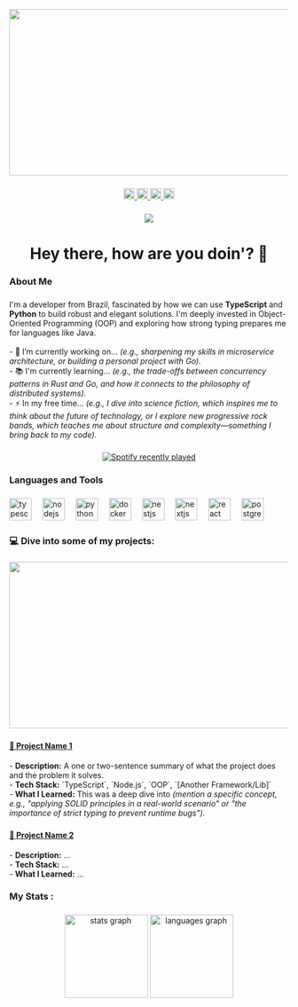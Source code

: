 <div align="center">
  <img height="300" width="650" src="https://media2.giphy.com/media/v1.Y2lkPTc5MGI3NjExNXEyYzdyamJxZnJ0ZGxkeHllMjYwdDl5MGhldmMyNWIwcGpqYWp4ayZlcD12MV9pbnRlcm5hbF9naWZfYnlfaWQmY3Q9Zw/MC6eSuC3yypCU/giphy.gif"  />
</div>

###

<div align="center">
  <a href="https://www.linkedin.com/in/armando-ar%C3%AAas-monteiro-j%C3%BAnior/" target="_blank">
    <img src="https://img.shields.io/static/v1?message=LinkedIn&logo=linkedin&label=&color=0077B5&logoColor=white&labelColor=&style=flat" height="20" alt="linkedin logo"  />
  </a>
  <a href="mailto:armandojr.ara@gmail.com" target="_blank">
    <img src="https://img.shields.io/static/v1?message=Gmail&logo=gmail&label=&color=D14836&logoColor=white&labelColor=&style=flat" height="20" alt="gmail logo"  />
  </a>
  <a href="https://x.com/armandoamjj" target="_blank">
    <img src="https://img.shields.io/static/v1?message=Twitter&logo=twitter&label=&color=1DA1F2&logoColor=white&labelColor=&style=flat" height="20" alt="twitter logo"  />
  </a>
  <a href="https://www.instagram.com/armando_amjj/" target="_blank">
    <img src="https://img.shields.io/static/v1?message=Instagram&logo=instagram&label=&color=E4405F&logoColor=white&labelColor=&style=flat" height="20" alt="instagram logo"  />
  </a>
</div>

###

###

<div align="center">
  <img src="https://visitor-badge.laobi.icu/badge?page_id=armandomonteir-o.armandomonteir-o&right_color=darkgreen"  />
</div>

###

<h1 align="center">Hey there, how are you doin'? 👋</h1>

###

<h3 align="left"> About Me</h3>

###

<p align="left">
  I'm a developer from Brazil, fascinated by how we can use <strong>TypeScript</strong> and <strong>Python</strong> to build robust and elegant solutions. I'm deeply invested in Object-Oriented Programming (OOP) and exploring how strong typing prepares me for languages like Java.
  <br><br>
  - 🔭 I’m currently working on... <em>(e.g., sharpening my skills in microservice architecture, or building a personal project with Go).</em>
  <br>
  - 📚 I'm currently learning... <em>(e.g., the trade-offs between concurrency patterns in Rust and Go, and how it connects to the philosophy of distributed systems).</em>
  <br>
  - ⚡ In my free time... <em>(e.g., I dive into science fiction, which inspires me to think about the future of technology, or I explore new progressive rock bands, which teaches me about structure and complexity—something I bring back to my code).</em>
</p>

###

<div align="center">
  <a href="https://open.spotify.com/user/trosladinha">
    <img src="https://spotify-recently-played-readme.vercel.app/api?user=trosladinha&count=3" alt="Spotify recently played"  />
  </a>
</div>



###

<h3 align="left"> Languages and Tools</h3>

###

<div align="left">
  <img src="https://cdn.jsdelivr.net/gh/devicons/devicon/icons/typescript/typescript-original.svg" height="40" alt="typescript logo"  />
  <img width="12" />
  <img src="https://cdn.jsdelivr.net/gh/devicons/devicon/icons/nodejs/nodejs-original.svg" height="40" alt="nodejs logo"  />
  <img width="12" />
  <img src="https://cdn.jsdelivr.net/gh/devicons/devicon/icons/python/python-original.svg" height="40" alt="python logo"  />
  <img width="12" />
  <img src="https://cdn.jsdelivr.net/gh/devicons/devicon/icons/docker/docker-original.svg" height="40" alt="docker logo"  />
  <img width="12" />
  <img src="https://cdn.jsdelivr.net/gh/devicons/devicon/icons/nestjs/nestjs-original.svg" height="40" alt="nestjs logo"  />
  <img width="12" />
  <img src="https://cdn.jsdelivr.net/gh/devicons/devicon/icons/nextjs/nextjs-original.svg" height="40" alt="nextjs logo"  />
  <img width="12" />
  <img src="https://cdn.jsdelivr.net/gh/devicons/devicon/icons/react/react-original.svg" height="40" alt="react logo"  />
  <img width="12" />
  <img src="https://cdn.jsdelivr.net/gh/devicons/devicon/icons/postgresql/postgresql-original.svg" height="40" alt="postgresql logo"  />
</div>

###

<h3 align="left"> 💻 Dive into some of my projects:</h2>

###

<div align="center">
  <img height="300" width="650" src="https://media2.giphy.com/media/v1.Y2lkPTc5MGI3NjExcjZvaXRzcWU2MzJlbGhodzM1bWFvZGk3d3BzYmV5bzA0Z2drOGZrbCZlcD12MV9pbnRlcm5hbF9naWZfYnlfaWQmY3Q9Zw/1eEv7v51FEI3L54jpr/giphy.gif"  />
</div>

###

<h4><a href="LINK-TO-YOUR-PROJECT-REPO">📌 Project Name 1</a></h4>
<p>
  - <strong>Description:</strong> A one or two-sentence summary of what the project does and the problem it solves.
  <br>
  - <strong>Tech Stack:</strong> `TypeScript`, `Node.js`, `OOP`, `[Another Framework/Lib]`
  <br>
  - <strong>What I Learned:</strong> This was a deep dive into <em>(mention a specific concept, e.g., "applying SOLID principles in a real-world scenario" or "the importance of strict typing to prevent runtime bugs").</em>
</p>

###

<h4><a href="LINK-TO-YOUR-PROJECT-REPO">📌 Project Name 2</a></h4>
<p>
  - <strong>Description:</strong> ...
  <br>
  - <strong>Tech Stack:</strong> ...
  <br>
  - <strong>What I Learned:</strong> ...
</p>

###

<h3 align="left"> My Stats :</h3>

###


<div align="center">
  <img src="https://github-readme-stats.vercel.app/api?username=armandomonteir-o&hide_title=false&hide_rank=false&show_icons=true&include_all_commits=true&count_private=true&disable_animations=false&theme=merko&locale=en&hide_border=false&order=1" height="150" alt="stats graph"  />
  <img src="https://github-readme-stats.vercel.app/api/top-langs?username=armandomonteir-o&locale=en&hide_title=false&layout=compact&card_width=320&langs_count=5&theme=merko&hide_border=false&order=2" height="150" alt="languages graph"  />
</div>

###

